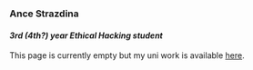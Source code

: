 ### Ance Strazdina

#### *3rd (4th?) year Ethical Hacking student*

This page is currently empty but my uni work is available [here](https://antinatura.github.io/uni/). 
